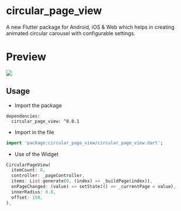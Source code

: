 # circular_page_view

A new Flutter package for Android, iOS & Web which helps in creating animated circular carousel with configurable settings.

# Preview
![](./assets/preview.gif)


## Usage


- Import the package
```
dependencies:
  circular_page_view: ^0.0.1
```

- Import in the file

```dart
import 'package:circular_page_view/circular_page_view.dart';
```

- Use of the Widget

```dart
CircularPageView(
  itemCount: 8,
  controller: _pageController,
  items: List.generate(8, (index) => _buildPage(index)),
  onPageChanged: (value) => setState(() => _currentPage = value),
  innerRadius: 0.8,
  offset: 150,
),
```